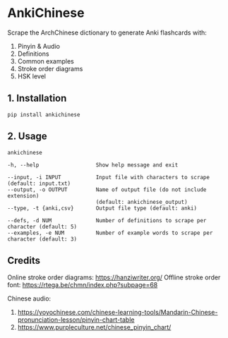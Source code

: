# AnkiChinese

Scrape the ArchChinese dictionary to generate Anki flashcards with:
1. Pinyin & Audio
2. Definitions
3. Common examples
4. Stroke order diagrams
5. HSK level

## 1. Installation

    pip install ankichinese

## 2. Usage

    ankichinese

    -h, --help                  Show help message and exit 

    --input, -i INPUT           Input file with characters to scrape (default: input.txt)
    --output, -o OUTPUT         Name of output file (do not include extension) 
                                (default: ankichinese_output)
    --type, -t {anki,csv}       Output file type (default: anki)

    --defs, -d NUM              Number of definitions to scrape per character (default: 5)
    --examples, -e NUM          Number of example words to scrape per character (default: 3)

## Credits
Online stroke order diagrams: https://hanziwriter.org/
Offline stroke order font: https://rtega.be/chmn/index.php?subpage=68

Chinese audio:
1. https://yoyochinese.com/chinese-learning-tools/Mandarin-Chinese-pronunciation-lesson/pinyin-chart-table
2. https://www.purpleculture.net/chinese_pinyin_chart/
